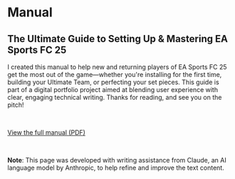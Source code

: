 # Manual 

## The Ultimate Guide to Setting Up & Mastering EA Sports FC 25


I created this manual to help new and returning players of EA Sports FC 25 get the most out of the game—whether you're installing for the first time, building your Ultimate Team, or perfecting your set pieces. This guide is part of a digital portfolio project aimed at blending user experience with clear, engaging technical writing. Thanks for reading, and see you on the pitch!

<br> 




[View the full manual (PDF)](Manual_ENC4265_EASport.pdf)









<br>

**Note**: This page was developed with writing assistance from Claude, an AI language model by Anthropic, to help refine and improve the text content.
